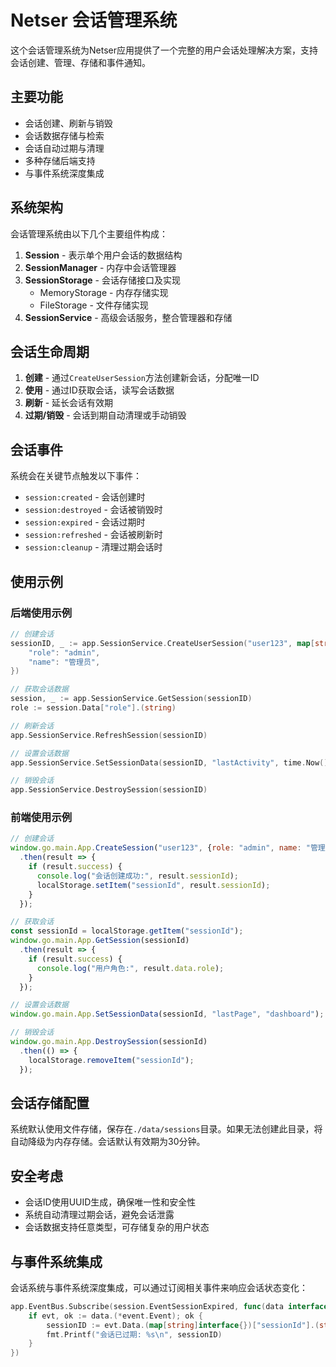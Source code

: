 # Netser 会话管理系统

这个会话管理系统为Netser应用提供了一个完整的用户会话处理解决方案，支持会话创建、管理、存储和事件通知。

## 主要功能

- 会话创建、刷新与销毁
- 会话数据存储与检索
- 会话自动过期与清理
- 多种存储后端支持
- 与事件系统深度集成

## 系统架构

会话管理系统由以下几个主要组件构成：

1. **Session** - 表示单个用户会话的数据结构
2. **SessionManager** - 内存中会话管理器
3. **SessionStorage** - 会话存储接口及实现
   - MemoryStorage - 内存存储实现
   - FileStorage - 文件存储实现
4. **SessionService** - 高级会话服务，整合管理器和存储

## 会话生命周期

1. **创建** - 通过`CreateUserSession`方法创建新会话，分配唯一ID
2. **使用** - 通过ID获取会话，读写会话数据
3. **刷新** - 延长会话有效期
4. **过期/销毁** - 会话到期自动清理或手动销毁

## 会话事件

系统会在关键节点触发以下事件：

- `session:created` - 会话创建时
- `session:destroyed` - 会话被销毁时
- `session:expired` - 会话过期时
- `session:refreshed` - 会话被刷新时
- `session:cleanup` - 清理过期会话时

## 使用示例

### 后端使用示例

```go
// 创建会话
sessionID, _ := app.SessionService.CreateUserSession("user123", map[string]interface{}{
    "role": "admin",
    "name": "管理员",
})

// 获取会话数据
session, _ := app.SessionService.GetSession(sessionID)
role := session.Data["role"].(string)

// 刷新会话
app.SessionService.RefreshSession(sessionID)

// 设置会话数据
app.SessionService.SetSessionData(sessionID, "lastActivity", time.Now())

// 销毁会话
app.SessionService.DestroySession(sessionID)
```

### 前端使用示例

```javascript
// 创建会话
window.go.main.App.CreateSession("user123", {role: "admin", name: "管理员"})
  .then(result => {
    if (result.success) {
      console.log("会话创建成功:", result.sessionId);
      localStorage.setItem("sessionId", result.sessionId);
    }
  });

// 获取会话
const sessionId = localStorage.getItem("sessionId");
window.go.main.App.GetSession(sessionId)
  .then(result => {
    if (result.success) {
      console.log("用户角色:", result.data.role);
    }
  });

// 设置会话数据
window.go.main.App.SetSessionData(sessionId, "lastPage", "dashboard");

// 销毁会话
window.go.main.App.DestroySession(sessionId)
  .then(() => {
    localStorage.removeItem("sessionId");
  });
```

## 会话存储配置

系统默认使用文件存储，保存在`./data/sessions`目录。如果无法创建此目录，将自动降级为内存存储。会话默认有效期为30分钟。

## 安全考虑

- 会话ID使用UUID生成，确保唯一性和安全性
- 系统自动清理过期会话，避免会话泄露
- 会话数据支持任意类型，可存储复杂的用户状态

## 与事件系统集成

会话系统与事件系统深度集成，可以通过订阅相关事件来响应会话状态变化：

```go
app.EventBus.Subscribe(session.EventSessionExpired, func(data interface{}) {
    if evt, ok := data.(*event.Event); ok {
        sessionID := evt.Data.(map[string]interface{})["sessionId"].(string)
        fmt.Printf("会话已过期: %s\n", sessionID)
    }
})
``` 